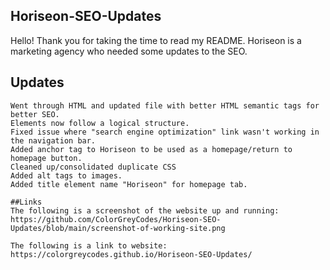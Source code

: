 ## Horiseon-SEO-Updates

Hello! Thank you for taking the time to read my README. Horiseon is a marketing agency who needed some updates to the SEO. 

## Updates
```
Went through HTML and updated file with better HTML semantic tags for better SEO.
Elements now follow a logical structure.
Fixed issue where "search engine optimization" link wasn't working in the navigation bar.
Added anchor tag to Horiseon to be used as a homepage/return to homepage button.
Cleaned up/consolidated duplicate CSS
Added alt tags to images.
Added title element name "Horiseon" for homepage tab.

##Links
The following is a screenshot of the website up and running: https://github.com/ColorGreyCodes/Horiseon-SEO-Updates/blob/main/screenshot-of-working-site.png

The following is a link to website: https://colorgreycodes.github.io/Horiseon-SEO-Updates/
